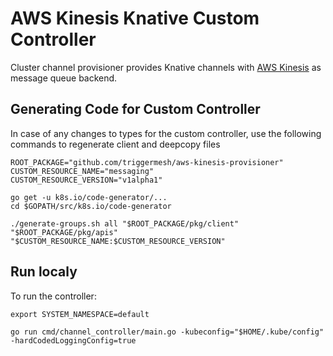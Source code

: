 # AWS Kinesis Knative Custom Controller

Cluster channel provisioner provides Knative channels with [AWS Kinesis](https://aws.amazon.com/kinesis/) as message queue backend.

## Generating Code for Custom Controller 
In case of any changes to types for the custom controller, use the following commands to regenerate client and deepcopy files

```
ROOT_PACKAGE="github.com/triggermesh/aws-kinesis-provisioner"
CUSTOM_RESOURCE_NAME="messaging"
CUSTOM_RESOURCE_VERSION="v1alpha1"

go get -u k8s.io/code-generator/...
cd $GOPATH/src/k8s.io/code-generator

./generate-groups.sh all "$ROOT_PACKAGE/pkg/client" "$ROOT_PACKAGE/pkg/apis" "$CUSTOM_RESOURCE_NAME:$CUSTOM_RESOURCE_VERSION"

```

## Run localy 

To run the controller:
```
export SYSTEM_NAMESPACE=default
```

``` 
go run cmd/channel_controller/main.go -kubeconfig="$HOME/.kube/config" -hardCodedLoggingConfig=true
```
